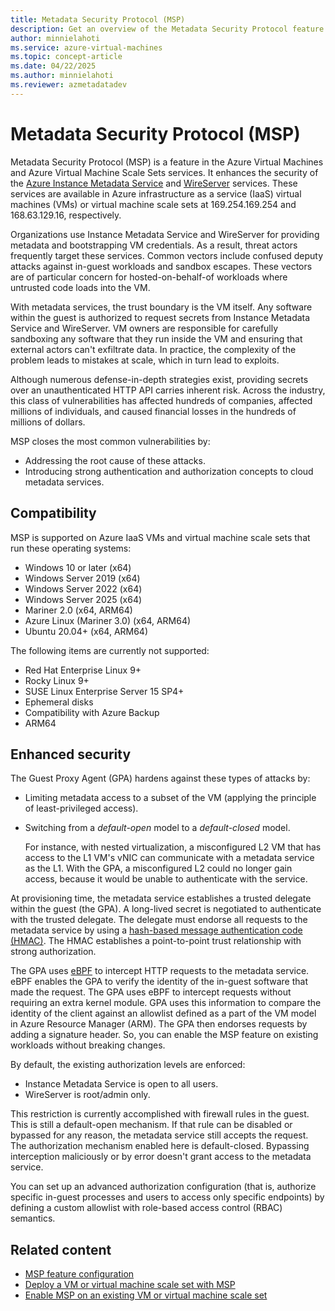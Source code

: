 ```yaml
---
title: Metadata Security Protocol (MSP)
description: Get an overview of the Metadata Security Protocol feature.
author: minnielahoti
ms.service: azure-virtual-machines
ms.topic: concept-article
ms.date: 04/22/2025
ms.author: minnielahoti
ms.reviewer: azmetadatadev
---
```


# Metadata Security Protocol (MSP)

Metadata Security Protocol (MSP) is a feature in the Azure Virtual Machines and Azure Virtual Machine Scale Sets services. It enhances the security of the [Azure Instance Metadata Service](https://aka.ms/azureimds) and [WireServer](https://aka.ms/azureWireserver) services. These services are available in Azure infrastructure as a service (IaaS) virtual machines (VMs) or virtual machine scale sets at 169.254.169.254 and 168.63.129.16, respectively.

Organizations use Instance Metadata Service and WireServer for providing metadata and bootstrapping VM credentials. As a result, threat actors frequently target these services. Common vectors include confused deputy attacks against in-guest workloads and sandbox escapes. These vectors are of particular concern for hosted-on-behalf-of workloads where untrusted code loads into the VM.

With metadata services, the trust boundary is the VM itself. Any software within the guest is authorized to request secrets from Instance Metadata Service and WireServer. VM owners are responsible for carefully sandboxing any software that they run inside the VM and ensuring that external actors can't exfiltrate data. In practice, the complexity of the problem leads to mistakes at scale, which in turn lead to exploits.

Although numerous defense-in-depth strategies exist, providing secrets over an unauthenticated HTTP API carries inherent risk. Across the industry, this class of vulnerabilities has affected hundreds of companies, affected millions of individuals, and caused financial losses in the hundreds of millions of dollars.

MSP closes the most common vulnerabilities by:

- Addressing the root cause of these attacks.
- Introducing strong authentication and authorization concepts to cloud metadata services.

## Compatibility

MSP is supported on Azure IaaS VMs and virtual machine scale sets that run these operating systems:

- Windows 10 or later (x64)
- Windows Server 2019 (x64)
- Windows Server 2022 (x64)
- Windows Server 2025 (x64)
- Mariner 2.0 (x64, ARM64)
- Azure Linux (Mariner 3.0) (x64, ARM64)
- Ubuntu 20.04+ (x64, ARM64)

The following items are currently not supported:

- Red Hat Enterprise Linux 9+
- Rocky Linux 9+
- SUSE Linux Enterprise Server 15 SP4+
- Ephemeral disks
- Compatibility with Azure Backup
- ARM64

## Enhanced security

The Guest Proxy Agent (GPA) hardens against these types of attacks by:

- Limiting metadata access to a subset of the VM (applying the principle of least-privileged access).
- Switching from a *default-open* model to a *default-closed* model.

  For instance, with nested virtualization, a misconfigured L2 VM that has access to the L1 VM's vNIC can communicate with a metadata service as the L1. With the GPA, a misconfigured L2 could no longer gain access, because it would be unable to authenticate with the service.

At provisioning time, the metadata service establishes a trusted delegate within the guest (the GPA). A long-lived secret is negotiated to authenticate with the trusted delegate. The delegate must endorse all requests to the metadata service by using a [hash-based message authentication code (HMAC)](https://en.wikipedia.org/wiki/HMAC). The HMAC establishes a point-to-point trust relationship with strong authorization.

The GPA uses [eBPF](https://ebpf.io/what-is-ebpf/) to intercept HTTP requests to the metadata service. eBPF enables the GPA to verify the identity of the in-guest software that made the request. The GPA uses eBPF to intercept requests without requiring an extra kernel module. GPA uses this information to compare the identity of the client against an allowlist defined as a part of the VM model in Azure Resource Manager (ARM). The GPA then endorses requests by adding a signature header. So, you can enable the MSP feature on existing workloads without breaking changes.

By default, the existing authorization levels are enforced:

- Instance Metadata Service is open to all users.
- WireServer is root/admin only.

This restriction is currently accomplished with firewall rules in the guest. This is still a default-open mechanism. If that rule can be disabled or bypassed for any reason, the metadata service still accepts the request. The authorization mechanism enabled here is default-closed. Bypassing interception maliciously or by error doesn't grant access to the metadata service.

You can set up an advanced authorization configuration (that is, authorize specific in-guest processes and users to access only specific endpoints) by defining a custom allowlist with role-based access control (RBAC) semantics.

## Related content

- [MSP feature configuration](./configuration.md)
- [Deploy a VM or virtual machine scale set with MSP](./greenfield.md)
- [Enable MSP on an existing VM or virtual machine scale set](./brownfield.md)
